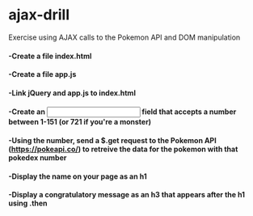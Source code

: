 # ajax-drill

Exercise using AJAX calls to the Pokemon API and DOM manipulation

#### -Create a file index.html
#### -Create a file app.js
#### -Link jQuery and app.js to index.html
#### -Create an <input> field that accepts a number between 1-151 (or 721 if you're a monster)
#### -Using the number, send a $.get request to the Pokemon API (https://pokeapi.co/) to retreive the data for the pokemon with that pokedex number
#### -Display the name on your page as an h1
#### -Display a congratulatory message as an h3 that appears after the h1 using .then

